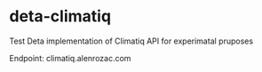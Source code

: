 # deta-climatiq
Test Deta implementation of Climatiq API for experimatal pruposes

Endpoint: climatiq.alenrozac.com

